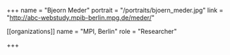 +++
name = "Bjeorn Meder"
portrait = "/portraits/bjoern_meder.jpg"
link = "http://abc-webstudy.mpib-berlin.mpg.de/meder/"

[[organizations]]
    name = "MPI, Berlin"
    role = "Researcher"

+++
